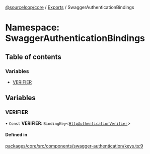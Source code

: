 [@sourceloop/core](../README.md) / [Exports](../modules.md) / SwaggerAuthenticationBindings

# Namespace: SwaggerAuthenticationBindings

## Table of contents

### Variables

- [VERIFIER](SwaggerAuthenticationBindings.md#verifier)

## Variables

### VERIFIER

• `Const` **VERIFIER**: `BindingKey`<[`HttpAuthenticationVerifier`](../modules.md#httpauthenticationverifier)\>

#### Defined in

[packages/core/src/components/swagger-authentication/keys.ts:9](https://github.com/sourcefuse/loopback4-microservice-catalog/blob/93a7f917/packages/core/src/components/swagger-authentication/keys.ts#L9)
